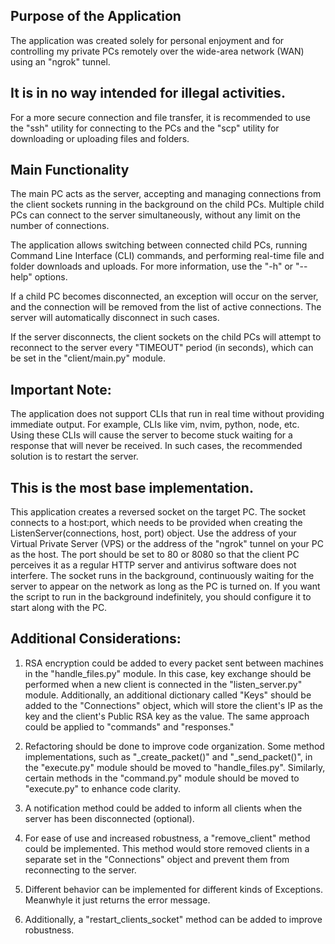 ## Purpose of the Application

The application was created solely for personal enjoyment and for controlling my private PCs remotely over the wide-area network (WAN) using an "ngrok" tunnel. 

## It is in no way intended for illegal activities.

For a more secure connection and file transfer, it is recommended to use the "ssh" utility for connecting to the PCs and the "scp" utility for downloading or uploading files and folders.

## Main Functionality

The main PC acts as the server, accepting and managing connections from the client sockets running in the background on the child PCs. Multiple child PCs can connect to the server simultaneously, without any limit on the number of connections.

The application allows switching between connected child PCs, running Command Line Interface (CLI) commands, and performing real-time file and folder downloads and uploads. For more information, use the "-h" or "--help" options.

If a child PC becomes disconnected, an exception will occur on the server, and the connection will be removed from the list of active connections. The server will automatically disconnect in such cases.

If the server disconnects, the client sockets on the child PCs will attempt to reconnect to the server every "TIMEOUT" period (in seconds), which can be set in the "client/main.py" module.

## Important Note:

The application does not support CLIs that run in real time without providing immediate output. For example, CLIs like vim, nvim, python, node, etc. Using these CLIs will cause the server to become stuck waiting for a response that will never be received. In such cases, the recommended solution is to restart the server.

## This is the most base implementation.

This application creates a reversed socket on the target PC. The socket connects to a host:port, which needs to be provided when creating the ListenServer(connections, host, port) object. Use the address of your Virtual Private Server (VPS) or the address of the "ngrok" tunnel on your PC as the host. The port should be set to 80 or 8080 so that the client PC perceives it as a regular HTTP server and antivirus software does not interfere. The socket runs in the background, continuously waiting for the server to appear on the network as long as the PC is turned on. If you want the script to run in the background indefinitely, you should configure it to start along with the PC.

## Additional Considerations:

1. RSA encryption could be added to every packet sent between machines in the "handle_files.py" module. In this case, key exchange should be performed when a new client is connected in the "listen_server.py" module. Additionally, an additional dictionary called "Keys" should be added to the "Connections" object, which will store the client's IP as the key and the client's Public RSA key as the value. The same approach could be applied to "commands" and "responses."

2. Refactoring should be done to improve code organization. Some method implementations, such as "_create_packet()" and "_send_packet()", in the "execute.py" module should be moved to "handle_files.py". Similarly, certain methods in the "command.py" module should be moved to "execute.py" to enhance code clarity.

3. A notification method could be added to inform all clients when the server has been disconnected (optional).

4. For ease of use and increased robustness, a "remove_client" method could be implemented. This method would store removed clients in a separate set in the "Connections" object and prevent them from reconnecting to the server.

5. Different behavior can be implemented for different kinds of Exceptions.
Meanwhyle it just returns the error message.

6. Additionally, a "restart_clients_socket" method can be added to improve robustness.